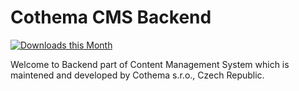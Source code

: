 Cothema CMS Backend
===
[![Downloads this Month](https://img.shields.io/packagist/dm/cothema/cmsbe.svg)](https://packagist.org/packages/cothema/cmsbe)

Welcome to Backend part of Content Management System which is maintened and developed by Cothema s.r.o., Czech Republic.
